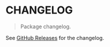 # CHANGELOG

> Package changelog.

See [GitHub Releases](https://github.com/stdlib-js/math-base-special-fast-alpha-max-plus-beta-min/releases) for the changelog.